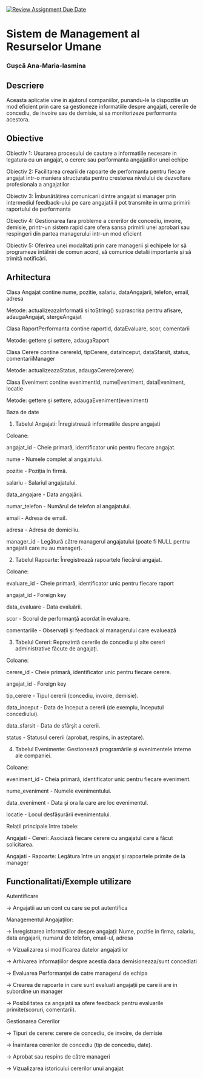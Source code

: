 [![Review Assignment Due Date](https://classroom.github.com/assets/deadline-readme-button-22041afd0340ce965d47ae6ef1cefeee28c7c493a6346c4f15d667ab976d596c.svg)](https://classroom.github.com/a/31XZyb90)
# Sistem de Management al Resurselor Umane
### Gușcă Ana-Maria-Iasmina

## Descriere
Aceasta aplicatie vine in ajutorul companiilor, punandu-le la dispozitie un mod eficient prin care sa gestioneze informatiile despre angajati, cererile de concediu, de invoire sau de demisie, si sa monitorizeze performanta acestora.


## Obiective
 Obiectiv 1: Usurarea procesului de cautare a informatiile necesare in legatura cu un angajat, o cerere sau performanta angajatiilor unei echipe 

 Obiectiv 2: Facilitarea crearii de rapoarte de performanta pentru fiecare angajat intr-o maniera structurata pentru cresterea nivelului de dezvoltare profesionala a angajatilor

 Obiectiv 3: Îmbunătățirea comunicarii dintre angajat si manager prin intermediul feedback-ului pe care angajatii il pot transmite in urma primirii raportului de performanta

 Obiectiv 4: Gestionarea fara probleme a cererilor de concediu, invoire, demisie, printr-un sistem rapid care ofera sansa primirii unei aprobari sau respingeri din partea managerului intr-un mod eficient

 Obiectiv 5: Oferirea unei modalitati prin care managerii și echipele lor să programeze întâlniri de comun acord, să comunice detalii importante și să trimită notificări.

## Arhitectura
  Clasa Angajat contine nume, pozitie, salariu, dataAngajarii, telefon, email, adresa

Metode: actualizeazaInformatii si toString() suprascrisa pentru afisare, adaugaAngajat, stergeAngajat

  Clasa RaportPerformanta contine raportId, dataEvaluare, scor, comentarii

Metode: gettere și settere, adaugaRaport

  Clasa Cerere contine cerereId, tipCerere, dataInceput, dataSfarsit, status, comentariiManager

Metode: actualizeazaStatus, adaugaCerere(cerere)

  Clasa Eveniment contine evenimentId, numeEveniment, dataEveniment, locatie

Metode: gettere și settere, adaugaEveniment(eveniment)

Baza de date

1. Tabelul Angajati: Înregistrează informatiile despre angajati

 Coloane:

 angajat_id - Cheie primară, identificator unic pentru fiecare angajat.

 nume - Numele complet al angajatului.

 pozitie - Poziția în firmă.

 salariu - Salariul angajatului.

 data_angajare - Data angajării.

 numar_telefon - Numărul de telefon al angajatului.

 email - Adresa de email.

 adresa - Adresa de domiciliu.

 manager_id - Legătură către managerul angajatului (poate fi NULL pentru angajatii care nu au manager).

2. Tabelul Rapoarte: Înregistrează rapoartele fiecărui angajat.

 Coloane:

 evaluare_id - Cheie primară, identificator unic pentru fiecare raport

 angajat_id - Foreign key 

 data_evaluare - Data evaluării.

 scor - Scorul de performanță acordat în evaluare.

 comentariile - Observații și feedback al managerului care evaluează 

3. Tabelul Cereri: Reprezintă cererile de concediu și alte cereri administrative făcute de angajați.

 Coloane:

 cerere_id - Cheie primară, identificator unic pentru fiecare cerere.

 angajat_id - Foreign key

 tip_cerere - Tipul cererii (concediu, invoire, demisie).

 data_inceput - Data de început a cererii (de exemplu, începutul concediului).

 data_sfarsit - Data de sfârșit a cererii.

 status - Statusul cererii (aprobat, respins, in asteptare).

4. Tabelul Evenimente: Gestionează programările și evenimentele interne ale companiei.

 Coloane:

 eveniment_id - Cheia primară, identificator unic pentru fiecare eveniment.

 nume_eveniment - Numele evenimentului.

 data_eveniment - Data și ora la care are loc evenimentul.

 locatie - Locul desfășurării evenimentului.

Relații principale între tabele:

 Angajati - Cereri: Asociază fiecare cerere cu angajatul care a făcut solicitarea.

 Angajati - Rapoarte: Legătura între un angajat și rapoartele primite de la manager 


## Functionalitati/Exemple utilizare
 Autentificare

-> Angajatii au un cont cu care se pot autentifica

 Managementul Angajaților:
 
-> Înregistrarea informațiilor despre angajați: Nume, pozitie in firma, salariu, data angajarii, numarul de telefon, email-ul, adresa

-> Vizualizarea si modificarea datelor angajatiilor

-> Arhivarea informațiilor despre acestia daca demisioneaza/sunt concediati
 
-> Evaluarea Performanței de catre managerul de echipa
 
-> Crearea de rapoarte in care sunt evaluati angajații pe care ii are in subordine un manager

-> Posibilitatea ca angajatii sa ofere feedback pentru evaluarile primite(scoruri, comentarii).

Gestionarea Cererilor
 
-> Tipuri de cerere: cerere de concediu, de invoire, de demisie

-> Înaintarea cererilor de concediu (tip de concediu, date).

-> Aprobat sau respins de către manageri

-> Vizualizarea istoricului cererilor unui angajat
